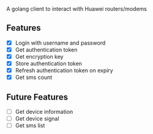 A golang client to interact with Huawei routers/modems

## Features

- [x] Login with username and password
- [x] Get authentication token
- [x] Get encryption key
- [x] Store authentication token
- [x] Refresh authentication token on expiry
- [x] Get sms count

## Future Features

- [ ] Get device information
- [ ] Get device signal
- [ ] Get sms list